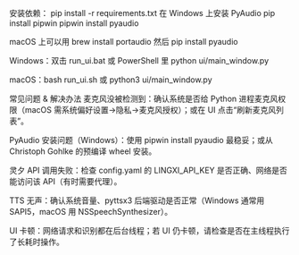 安装依赖：
pip install -r requirements.txt
在 Windows 上安装 PyAudio
pip install pipwin
pipwin install pyaudio

macOS 上可以用 brew install portaudio 然后 pip install pyaudio

Windows：双击 run_ui.bat 或 PowerShell 里 python ui/main_window.py

macOS：bash run_ui.sh 或 python3 ui/main_window.py



常见问题 & 解决办法
麦克风没被检测到：确认系统是否给 Python 进程麦克风权限（macOS 需系统偏好设置→隐私→麦克风授权）；或在 UI 点击“刷新麦克风列表”。

PyAudio 安装问题（Windows）：使用 pipwin install pyaudio 最稳妥；或从 Christoph Gohlke 的预编译 wheel 安装。

灵夕 API 调用失败：检查 config.yaml 的 LINGXI_API_KEY 是否正确、网络是否能访问该 API（有时需要代理）。

TTS 无声：确认系统音量、pyttsx3 后端驱动是否正常（Windows 通常用 SAPI5，macOS 用 NSSpeechSynthesizer）。

UI 卡顿：网络请求和识别都在后台线程；若 UI 仍卡顿，请检查是否在主线程执行了长耗时操作。
